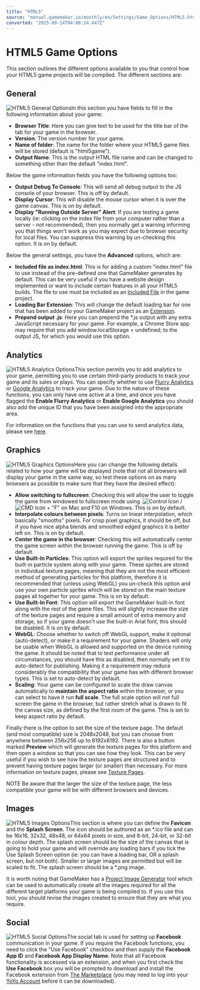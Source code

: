 ```yaml
---
title: "HTML5"
source: "manual.gamemaker.io/monthly/en/Settings/Game_Options/HTML5.htm"
converted: "2025-09-14T04:00:14.447Z"
---
```


# HTML5 Game Options

This section outlines the different options available to you that control how your HTML5 game projects will be compiled. The different sections are:

## General

![HTML5 General Options](../../assets/Images/Settings/HTML5_General_Options.png)In this section you have fields to fill in the following information about your game:

-   **Browser Title**: Here you can give text to be used for the title bar of the tab for your game in the browser.
-   **Version**: The version number for your game.
-   **Name of folder**: The name for the folder where your HTML5 game files will be stored (default is "html5game").
-   **Output Name**: This is the output HTML file name and can be changed to something other than the default "index.html".

Below the game information fields you have the following options too:

-   **Output Debug To Console**: This will send all debug output to the JS console of your browser. This is off by default.
-   **Display Cursor**: This will disable the mouse cursor when it is over the game canvas. This is on by default.
-   **Display "Running Outside Server" Alert**: If you are testing a game locally (ie: clicking on the index file from your computer rather than a server - not recommended), then you normally get a warning informing you that things won't work as you may expect due to browser security for local files. You can suppress this warning by un-checking this option. It is on by default.

Below the general settings, you have the **Advanced** options, which are:

-   **Included file as index.html**: This is for adding a custom "index.html" file to use instead of the pre-defined one that GameMaker generates by default. This can be very useful if you have a website design implemented or want to include certain features in all your HTML5 builds. The file to use must be included as an [Included File](../Included_Files.md) in the game project.
-   **Loading Bar Extension**: This will change the default loading bar for one that has been added to your GameMaker project as an [Extension](../../The_Asset_Editors/Extensions.md).
-   **Prepend output .js**: Here you can prepend the \*.js output with any extra JavaScript necessary for your game. For example, a Chrome Store app may require that you add window.localStorage = undefined; to the output JS, for which you would use this option.

## Analytics

![HTML5 Analytics Options](../../assets/Images/Settings/HTML5_Analytics_Options.png)This section permits you to add analytics to your game, permitting you to use certain third-party products to track your game and its sales or plays. You can specify whether to use [Flurry Analytics](https://www.flurry.com/) or [Google Analytics](https://marketingplatform.google.com/about/analytics/) to track your game. Due to the nature of these functions, you can only have one active at a time, and once you have flagged the **Enable Flurry Analytics** or **Enable Google Analytics** you should also add the unique ID that you have been assigned into the appropriate area.

For information on the functions that you can use to send analytics data, please see [here](../../GameMaker_Language/GML_Reference/Web_And_HTML5/Web_And_HTML5.md).

## Graphics

![HTML5 Graphics Options](../../assets/Images/Settings/HTML5_Graphics_Options.png)Here you can change the following details related to how your game will be displayed (note that not all browsers will display your game in the same way, so test these options on as many browsers as possible to make sure that they have the desired effect):

-   **Allow switching to fullscreen**: Checking this will allow the user to toggle the game from windowed to fullscreen mode using  ![Control Icon](../../assets/Images/Icons/Icon_Ctrl.png) / ![CMD Icon](../../assets/Images/Icons/Icon_Cmd.png) + "F" on Mac and F10 on Windows. This is on by default.
-   **Interpolate colours between pixels**: Turns on linear interpolation, which basically "smooths" pixels. For crisp pixel graphics, it should be off, but if you have nice alpha blends and smoothed edged graphics it is better left on. This is on by default.
-   **Center the game in the browser**: Checking this will automatically center the game screen within the browser running the game. This is off by default.
-   **Use Built-In Particles**: This option will export the sprites required for the built-in particle system along with your game. These sprites are stored in individual texture pages, meaning that they are not the most efficient method of generating particles for this platform, therefore it is recommended that (unless using WebGL) you un-check this option and use your own particle sprites which will be stored on the main texture pages all together for your game. This is on by default.
-   **Use Built-In Font**: This option will export the GameMaker built-in font along with the rest of the game files. This will slightly increase the size of the texture pages and require a small amount of extra memory and storage, so if your game doesn't use the built-in Arial font, this should be disabled. It is on by default.
-   **WebGL**: Choose whether to switch off WebGL support, make it optional (auto-detect), or make it a requirement for your game. Shaders will only be usable when WebGL is allowed and supported on the device running the game. It should be noted that to test performance under all circumstances, you should have this as disabled, then normally set it to auto-detect for publishing. Making it a requirement may reduce considerably the compatibility that your game has with different browser types. This is set to auto-detect by default.
-   **Scaling**: Your game can be configured to scale the draw canvas automatically to **maintain the aspect ratio** within the browser, or you can select to have it run **full scale**. The full scale option will not full screen the game in the browser, but rather stretch what is drawn to fit the canvas size, as defined by the first room of the game. This is set to keep aspect ratio by default.

Finally there is the option to set the size of the texture page. The default (and most compatible) size is 2048x2048, but you can choose from anywhere between 256x256 up to 8192x8192. There is also a button marked ****Preview**** which will generate the texture pages for this platform and then open a window so that you can see how they look. This can be very useful if you wish to see how the texture pages are structured and to prevent having texture pages larger (or smaller) than necessary. For more information on texture pages, please see [Texture Pages](../Texture_Information/Texture_Pages.md).

NOTE Be aware that the larger the size of the texture page, the less compatible your game will be with different browsers and devices.

## Images

![HTML5 Images Options](../../assets/Images/Settings/HTML5_Images_Options.png)This section is where you can define the **Favicon** and the **Splash Screen**. The icon should be authored as an \*.ico file and can be 16x16, 32x32, 48x48, or 64x64 pixels in size, and 8-bit, 24-bit, or 32-bit in colour depth. The splash screen should be the size of the canvas that is going to hold your game and will override any loading bars if you tick the Use Splash Screen option (ie: you can have a loading bar, OR a splash screen, but not both). Smaller or larger images are permitted but will be scaled to fit. The splash screen should be a \*.png image.

It is worth noting that GameMaker has a [Project Image Generator](../../IDE_Tools/Project_Image_Generator.md) tool which can be used to automatically create all the images required for all the different target platforms your game is being compiled to. If you use this tool, you should revise the images created to ensure that they are what you require.

## Social

![HTML5 Social Options](../../assets/Images/Settings/HTML5_Social_Options.png)The social tab is used for setting up **Facebook** communication in your game. If you require the Facebook functions, you need to click the "Use Facebook" checkbox and then supply the **Facebook App ID** and **Facebook App Display Name**. Note that all Facebook functionality is accessed via an extension, and when you first check the **Use Facebook** box you will be prompted to download and install the Facebook extension from [The Marketplace](../../Introduction/The_Marketplace.md) (you may need to log into your [YoYo Account](https://help.gamemaker.io/hc/en-us/articles/216757288-Creating-a-GameMaker-Account) before it can be downloaded).